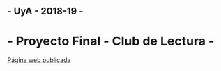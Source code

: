## - UyA - 2018-19 - 
# - Proyecto Final - Club de Lectura -
[Página web publicada](https://amps1819.github.io/UyA-Practica08/index.html)
